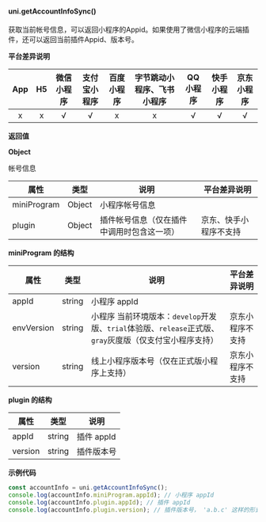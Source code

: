 #### uni.getAccountInfoSync()

获取当前帐号信息，可以返回小程序的Appid。如果使用了微信小程序的云端插件，还可以返回当前插件Appid、版本号。

**平台差异说明**

|App|H5|微信小程序|支付宝小程序|百度小程序|字节跳动小程序、飞书小程序|QQ小程序|快手小程序|京东小程序|
|:-:|:-:|:-:|:-:|:-:|:-:|:-:|:-:|:-:|
|x|x|√|√|x|x|√|√|√|

**返回值**

**Object**

帐号信息

| 属性 | 类型 | 说明 |平台差异说明|
| --- | --- | --- |--- |
| miniProgram | Object| 小程序帐号信息 ||
| plugin | Object | 插件帐号信息（仅在插件中调用时包含这一项） |京东、快手小程序不支持|


**miniProgram 的结构**

| 属性 | 类型 | 说明 |平台差异说明|
| --- | --- | --- |--- |
| appId | string | 小程序 appId ||
| envVersion| string | 小程序 当前环境版本：`develop`开发版、`trial`体验版、`release`正式版、`gray`灰度版（仅支付宝小程序支持） |京东小程序不支持|
| version| string | 线上小程序版本号（仅在正式版小程序上支持） |京东小程序不支持|


**plugin 的结构**

| 属性 | 类型 | 说明 |
| --- | --- | --- |
| appId | string | 插件 appId  |
| version | string | 插件版本号 |


**示例代码**

```js
const accountInfo = uni.getAccountInfoSync();
console.log(accountInfo.miniProgram.appId); // 小程序 appId
console.log(accountInfo.plugin.appId); // 插件 appId
console.log(accountInfo.plugin.version); // 插件版本号， 'a.b.c' 这样的形式
```
